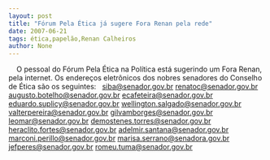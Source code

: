 ```yaml
---
layout: post
title: "Fórum Pela Ética já sugere Fora Renan pela rede"
date: 2007-06-21
tags: ética,papelão,Renan Calheiros
author: None
---
```

&nbsp;
&nbsp;
O pessoal do F&oacute;rum Pela &Eacute;tica na Pol&iacute;tica est&aacute; sugerindo um Fora Renan, pela internet. Os endere&ccedil;os eletr&ocirc;nicos dos nobres senadores do Conselho de &Eacute;tica s&atilde;o os seguintes:
&nbsp;
siba@senador.gov.br
renatoc@senador.gov.br
augusto.botelho@senador.gov.br
ecafeteira@senador.gov.br
eduardo.suplicy@senador.gov.br
wellington.salgado@senador.gov.br
valterpereira@senador.gov.br
gilvamborges@senador.gov.br
leomar@senador.gov.br
demostenes.torres@senador.gov.br
heraclito.fortes@senador.gov.br
adelmir.santana@senador.gov.br
marconi.perillo@senador.gov.br
marisa.serrano@senadora.gov.br
jefperes@senador.gov.br
romeu.tuma@senador.gov.br
&nbsp;
&nbsp;
&nbsp; 